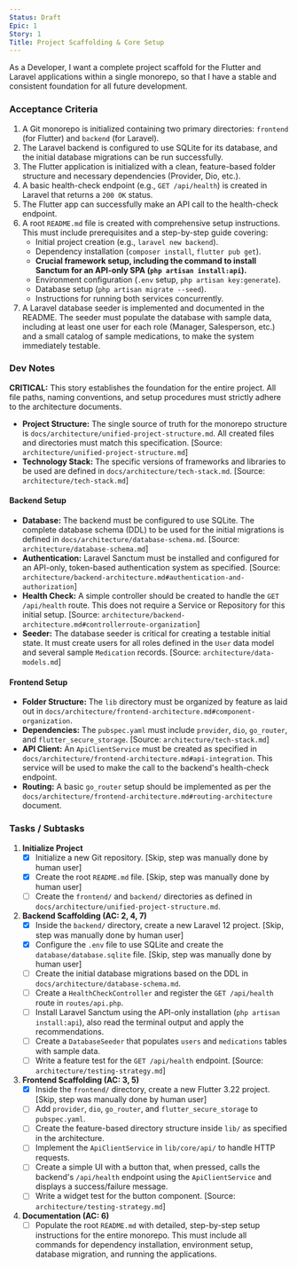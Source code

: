 ```yaml
---
Status: Draft
Epic: 1
Story: 1
Title: Project Scaffolding & Core Setup
---
```


As a Developer,
I want a complete project scaffold for the Flutter and Laravel applications within a single monorepo,
so that I have a stable and consistent foundation for all future development.

### Acceptance Criteria

1.  A Git monorepo is initialized containing two primary directories: `frontend` (for Flutter) and `backend` (for Laravel).
2.  The Laravel backend is configured to use SQLite for its database, and the initial database migrations can be run successfully.
3.  The Flutter application is initialized with a clean, feature-based folder structure and necessary dependencies (Provider, Dio, etc.).
4.  A basic health-check endpoint (e.g., `GET /api/health`) is created in Laravel that returns a `200 OK` status.
5.  The Flutter app can successfully make an API call to the health-check endpoint.
6.  A root `README.md` file is created with comprehensive setup instructions. This must include prerequisites and a step-by-step guide covering:
    *   Initial project creation (e.g., `laravel new backend`).
    *   Dependency installation (`composer install`, `flutter pub get`).
    *   **Crucial framework setup, including the command to install Sanctum for an API-only SPA (`php artisan install:api`).**
    *   Environment configuration (`.env` setup, `php artisan key:generate`).
    *   Database setup (`php artisan migrate --seed`).
    *   Instructions for running both services concurrently.
7.  A Laravel database seeder is implemented and documented in the README. The seeder must populate the database with sample data, including at least one user for each role (Manager, Salesperson, etc.) and a small catalog of sample medications, to make the system immediately testable.

### Dev Notes

**CRITICAL:** This story establishes the foundation for the entire project. All file paths, naming conventions, and setup procedures must strictly adhere to the architecture documents.

*   **Project Structure:** The single source of truth for the monorepo structure is `docs/architecture/unified-project-structure.md`. All created files and directories must match this specification. [Source: `architecture/unified-project-structure.md`]
*   **Technology Stack:** The specific versions of frameworks and libraries to be used are defined in `docs/architecture/tech-stack.md`. [Source: `architecture/tech-stack.md`]

#### Backend Setup

*   **Database:** The backend must be configured to use SQLite. The complete database schema (DDL) to be used for the initial migrations is defined in `docs/architecture/database-schema.md`. [Source: `architecture/database-schema.md`]
*   **Authentication:** Laravel Sanctum must be installed and configured for an API-only, token-based authentication system as specified. [Source: `architecture/backend-architecture.md#authentication-and-authorization`]
*   **Health Check:** A simple controller should be created to handle the `GET /api/health` route. This does not require a Service or Repository for this initial setup. [Source: `architecture/backend-architecture.md#controllerroute-organization`]
*   **Seeder:** The database seeder is critical for creating a testable initial state. It must create users for all roles defined in the `User` data model and several sample `Medication` records. [Source: `architecture/data-models.md`]

#### Frontend Setup

*   **Folder Structure:** The `lib` directory must be organized by feature as laid out in `docs/architecture/frontend-architecture.md#component-organization`.
*   **Dependencies:** The `pubspec.yaml` must include `provider`, `dio`, `go_router`, and `flutter_secure_storage`. [Source: `architecture/tech-stack.md`]
*   **API Client:** An `ApiClientService` must be created as specified in `docs/architecture/frontend-architecture.md#api-integration`. This service will be used to make the call to the backend's health-check endpoint.
*   **Routing:** A basic `go_router` setup should be implemented as per the `docs/architecture/frontend-architecture.md#routing-architecture` document.

### Tasks / Subtasks

1.  **Initialize Project**
    *   [x] Initialize a new Git repository. [Skip, step was manually done by human user]
    *   [x] Create the root `README.md` file. [Skip, step was manually done by human user]
    *   [ ] Create the `frontend/` and `backend/` directories as defined in `docs/architecture/unified-project-structure.md`.

2.  **Backend Scaffolding (AC: 2, 4, 7)**
    *   [x] Inside the `backend/` directory, create a new Laravel 12 project. [Skip, step was manually done by human user]
    *   [x] Configure the `.env` file to use SQLite and create the `database/database.sqlite` file. [Skip, step was manually done by human user]
    *   [ ] Create the initial database migrations based on the DDL in `docs/architecture/database-schema.md`.
    *   [ ] Create a `HealthCheckController` and register the `GET /api/health` route in `routes/api.php`.
    *   [ ] Install Laravel Sanctum using the API-only installation (`php artisan install:api`), also read the terminal output and apply the recommendations.
    *   [ ] Create a `DatabaseSeeder` that populates `users` and `medications` tables with sample data.
    *   [ ] Write a feature test for the `GET /api/health` endpoint. [Source: `architecture/testing-strategy.md`]

3.  **Frontend Scaffolding (AC: 3, 5)**
    *   [x] Inside the `frontend/` directory, create a new Flutter 3.22 project. [Skip, step was manually done by human user]
    *   [ ] Add `provider`, `dio`, `go_router`, and `flutter_secure_storage` to `pubspec.yaml`.
    *   [ ] Create the feature-based directory structure inside `lib/` as specified in the architecture.
    *   [ ] Implement the `ApiClientService` in `lib/core/api/` to handle HTTP requests.
    *   [ ] Create a simple UI with a button that, when pressed, calls the backend's `/api/health` endpoint using the `ApiClientService` and displays a success/failure message.
    *   [ ] Write a widget test for the button component. [Source: `architecture/testing-strategy.md`]

4.  **Documentation (AC: 6)**
    *   [ ] Populate the root `README.md` with detailed, step-by-step setup instructions for the entire monorepo. This must include all commands for dependency installation, environment setup, database migration, and running the applications.
